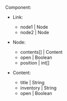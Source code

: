 Component:
- Link:
	- node1 | Node
	- node2 | Node
	 
- Node:
	- contents[] | Content
	- open | Boolean
	- position | int[]

- Content:
	- title | String
	- inventory | String 
	- open | Boolean


